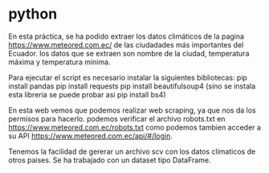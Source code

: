 # python
En esta práctica, se ha podido extraer los datos climáticos de la pagina https://www.meteored.com.ec/ de las ciudadades más importantes del Ecuador.
los datos que se extraen son nombre de la ciudad, temperatura máxima y temperatura minima.

Para ejecutar el script es necesario instalar la siguientes bibliotecas:
pip install pandas
pip install requests
pip install beautifulsoup4 (sino se instala esta libreria se puede probar asi pip install bs4)

En esta web vemos que podemos realizar web scraping, ya que nos da los permisos para hacerlo.
podemos verificar el archivo robots.txt en https://www.meteored.com.ec/robots.txt como podemos tambien acceder a su API
https://www.meteored.com.ec/api/#/login.

Tenemos la facilidad de gererar un archivo scv con los datos climaticos de otros paises. 
Se ha trabajado con un dataset tipo DataFrame.
